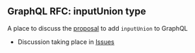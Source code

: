 ## GraphQL RFC: inputUnion type

A place to discuss the [proposal](https://github.com/facebook/graphql/pull/395) to add `inputUnion` to GraphQL

* Discussion taking place in [Issues](https://github.com/binaryseed/input_union_discussion/issues)
